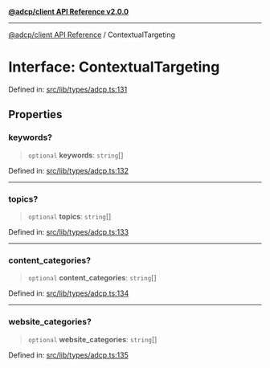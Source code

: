 [**@adcp/client API Reference v2.0.0**](../README.md)

***

[@adcp/client API Reference](../README.md) / ContextualTargeting

# Interface: ContextualTargeting

Defined in: [src/lib/types/adcp.ts:131](https://github.com/adcontextprotocol/adcp-client/blob/9ed0be764adbd110916d257101c95a577b3f15c8/src/lib/types/adcp.ts#L131)

## Properties

### keywords?

> `optional` **keywords**: `string`[]

Defined in: [src/lib/types/adcp.ts:132](https://github.com/adcontextprotocol/adcp-client/blob/9ed0be764adbd110916d257101c95a577b3f15c8/src/lib/types/adcp.ts#L132)

***

### topics?

> `optional` **topics**: `string`[]

Defined in: [src/lib/types/adcp.ts:133](https://github.com/adcontextprotocol/adcp-client/blob/9ed0be764adbd110916d257101c95a577b3f15c8/src/lib/types/adcp.ts#L133)

***

### content\_categories?

> `optional` **content\_categories**: `string`[]

Defined in: [src/lib/types/adcp.ts:134](https://github.com/adcontextprotocol/adcp-client/blob/9ed0be764adbd110916d257101c95a577b3f15c8/src/lib/types/adcp.ts#L134)

***

### website\_categories?

> `optional` **website\_categories**: `string`[]

Defined in: [src/lib/types/adcp.ts:135](https://github.com/adcontextprotocol/adcp-client/blob/9ed0be764adbd110916d257101c95a577b3f15c8/src/lib/types/adcp.ts#L135)

